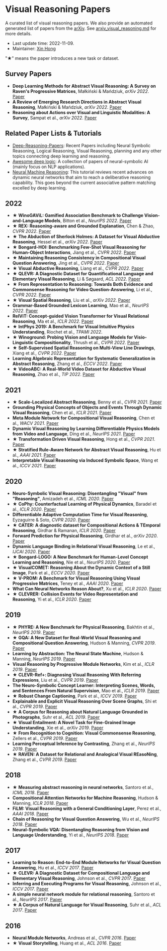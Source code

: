 # Visual Reasoning Papers

A curated list of visual reasoning papers. We also provide an automated generated list of papers from the [arXiv](https://arxiv.org/). See [arxiv_visual_reasoning.md](arxiv_visual_reasoning.md) for more details.

- Last update time: 2022-11-09.
- Maintainer: [Xin Hong](https://hongxin2019.github.io)

"★" means the paper introduces a new task or dataset.

## Survey Papers

- **Deep Learning Methods for Abstract Visual Reasoning: A Survey on Raven's Progressive Matrices**, Małkiński & Mańdziuk, *arXiv 2022*. [Paper](https://arxiv.org/abs/2201.12382)
- **A Review of Emerging Research Directions in Abstract Visual Reasoning**, Małkiński & Mańdziuk, *arXiv 2022*. [Paper](https://arxiv.org/abs/2202.10284)
- **Reasoning about Actions over Visual and Linguistic Modalities: A Survey**, Sampat et al., *arXiv 2022*. [Paper](https://arxiv.org/abs/2207.07568)


## Related Paper Lists & Tutorials

- [Deep-Reasoning-Papers](https://github.com/floodsung/Deep-Reasoning-Papers/): Recent Papers including Neural Symbolic Reasoning, Logical Reasoning, Visual Reasoning, planning and any other topics connecting deep learning and reasoning.
- [Awesome deep logic](https://github.com/ccclyu/awesome-deeplogic): A collection of papers of neural-symbolic AI (mainly focus on NLP applications).
- [Neural Machine Reasoning](https://neuralreasoning.github.io/): This tutorial reviews recent advances on dynamic neural networks that aim to reach a deliberative reasoning capability. This goes beyond the current associative pattern matching excelled by deep learning.


## 2022
- ★ **WinoGAViL: Gamified Association Benchmark to Challenge Vision-and-Language Models**, Bitton et al., *NeurIPS 2022*. [Paper](https://openreview.net/forum?id=aJtVdI251Vv)
- ★ **REX: Reasoning-aware and Grounded Explanation**, Chen & Zhao, *CVPR 2022*. [Paper](https://ieeexplore.ieee.org/document/9879365/)
- ★ **The Abduction of Sherlock Holmes: A Dataset for Visual Abductive Reasoning**, Hessel et al., *arXiv 2022*. [Paper](https://arxiv.org/abs/2202.04800)
- ★ **Bongard-HOI: Benchmarking Few-Shot Visual Reasoning for Human-Object Interactions**, Jiang et al., *CVPR 2022*. [Paper](https://ieeexplore.ieee.org/document/9878697/)
- ★ **Maintaining Reasoning Consistency in Compositional Visual Question Answering**, Jing et al., *CVPR 2022*. [Paper](https://ieeexplore.ieee.org/document/9879826/)
- ★ **Visual Abductive Reasoning**, Liang et al., *CVPR 2022*. [Paper](https://ieeexplore.ieee.org/document/9880226/)
- ★ **QLEVR: A Diagnostic Dataset for Quantificational Language and Elementary Visual Reasoning**, Li & Søgaard, *ACL 2022*. [Paper](https://aclanthology.org/2022.findings-naacl.73)
- ★ **From Representation to Reasoning: Towards Both Evidence and Commonsense Reasoning for Video Question-Answering**, Li et al., *CVPR 2022*. [Paper](https://ieeexplore.ieee.org/document/9878800/)
- ★ **Visual Spatial Reasoning**, Liu et al., *arXiv 2022*. [Paper](https://arxiv.org/abs/2205.00363)
- **Grammar-Based Grounded Lexicon Learning**, Mao et al., *NeurIPS 2022*. [Paper](https://openreview.net/forum?id=iI6nkEZkOl)
- **RelViT: Concept-guided Vision Transformer for Visual Relational Reasoning**, Ma et al., *ICLR 2022*. [Paper](https://openreview.net/forum?id=afoV8W3-IYp)
- ★ **IntPhys 2019: A Benchmark for Visual Intuitive Physics Understanding**, Riochet et al., *TPAMI 2022*.
- ★ **Winoground: Probing Vision and Language Models for Visio-Linguistic Compositionality**, Thrush et al., *CVPR 2022*. [Paper](https://ieeexplore.ieee.org/document/9878945/)
- ★ **Self-Supervised Spatial Reasoning on Multi-View Line Drawings**, Xiang et al., *CVPR 2022*. [Paper](https://ieeexplore.ieee.org/document/9879170/)
- **Learning Algebraic Representation for Systematic Generalization in Abstract Reasoning**, Zhang et al., *ECCV 2022*. [Paper](https://link.springer.com/content/pdf/10.1007/978-3-031-19842-7_40.pdf)
- ★ **VideoABC: A Real-World Video Dataset for Abductive Visual Reasoning**, Zhao et al., *TIP 2022*. [Paper](https://ieeexplore.ieee.org/abstract/document/9893026)

## 2021
- ★ **Scale-Localized Abstract Reasoning**, Benny et al., *CVPR 2021*. [Paper](https://ieeexplore.ieee.org/document/9577474/)
- **Grounding Physical Concepts of Objects and Events Through Dynamic
Visual Reasoning**, Chen et al., *ICLR 2021*. [Paper](https://openreview.net/forum?id=bhCDO\_cEGCz)
- **Meta Module Network for Compositional Visual Reasoning**, Chen et al., *WACV 2021*. [Paper](https://ieeexplore.ieee.org/document/9423385/)
- **Dynamic Visual Reasoning by Learning Differentiable Physics Models from Video and Language**, Ding et al., *NeurIPS 2021*. [Paper](https://proceedings.neurips.cc/paper/2021/hash/07845cd9aefa6cde3f8926d25138a3a2-Abstract.html)
- ★ **Transformation Driven Visual Reasoning**, Hong et al., *CVPR 2021*. [Paper](https://ieeexplore.ieee.org/document/9578722/)
- ★ **Stratified Rule-Aware Network for Abstract Visual Reasoning**, Hu et al., *AAAI 2021*. [Paper](https://ojs.aaai.org/index.php/AAAI/article/view/16248)
- **Interpretable Visual Reasoning via Induced Symbolic Space**, Wang et al., *ICCV 2021*. [Paper](https://ieeexplore.ieee.org/document/9710153/)

## 2020
- **Neuro-Symbolic Visual Reasoning: Disentangling "Visual" from "Reasoning"**, Amizadeh et al., *ICML 2020*. [Paper](http://proceedings.mlr.press/v119/amizadeh20a.html)
- ★ **CoPhy: Counterfactual Learning of Physical Dynamics**, Baradel et al., *ICLR 2020*. [Paper](https://openreview.net/forum?id=SkeyppEFvS)
- **Differentiable Adaptive Computation Time for Visual Reasoning**, Eyzaguirre & Soto, *CVPR 2020*. [Paper](https://doi.org/10.1109/CVPR42600.2020.01283)
- ★ **CATER: A diagnostic dataset for Compositional Actions \& TEmporal
Reasoning**, Girdhar & Ramanan, *ICLR 2020*. [Paper](https://openreview.net/forum?id=HJgzt2VKPB)
- **Forward Prediction for Physical Reasoning**, Girdhar et al., *arXiv 2020*. [Paper](https://arxiv.org/abs/2006.10734)
- **Dynamic Language Binding in Relational Visual Reasoning**, Le et al., *IJCAI 2020*. [Paper](https://doi.org/10.24963/ijcai.2020/114)
- ★ **Bongard-LOGO: A New Benchmark for Human-Level Concept Learning and
Reasoning**, Nie et al., *NeurIPS 2020*. [Paper](https://proceedings.neurips.cc/paper/2020/hash/bf15e9bbff22c7719020f9df4badc20a-Abstract.html)
- ★ **VisualCOMET: Reasoning About the Dynamic Context of a Still Image**, Park et al., *ECCV 2020*. [Paper](https://doi.org/10.1007/978-3-030-58558-7_30)
- ★ **V-PROM: A Benchmark for Visual Reasoning Using Visual Progressive
Matrices**, Teney et al., *AAAI 2020*. [Paper](https://aaai.org/ojs/index.php/AAAI/article/view/6885)
- **What Can Neural Networks Reason About?**, Xu et al., *ICLR 2020*. [Paper](https://openreview.net/forum?id=rJxbJeHFPS)
- ★ **CLEVRER: Collision Events for Video Representation and Reasoning**, Yi et al., *ICLR 2020*. [Paper](https://openreview.net/forum?id=HkxYzANYDB)

## 2019
- ★ **PHYRE: A New Benchmark for Physical Reasoning**, Bakhtin et al., *NeurIPS 2019*. [Paper](https://proceedings.neurips.cc/paper/2019/hash/4191ef5f6c1576762869ac49281130c9-Abstract.html)
- ★ **GQA: A New Dataset for Real-World Visual Reasoning and Compositional
Question Answering**, Hudson & Manning, *CVPR 2019*. [Paper](http://openaccess.thecvf.com/content\_CVPR\_2019/html/Hudson\_GQA\_A\_New\_Dataset\_for\_Real-World\_Visual\_Reasoning\_and\_Compositional\_CVPR\_2019\_paper.html)
- **Learning by Abstraction: The Neural State Machine**, Hudson & Manning, *NeurIPS 2019*. [Paper](https://proceedings.neurips.cc/paper/2019/hash/c20a7ce2a627ba838cfbff082db35197-Abstract.html)
- **Visual Reasoning by Progressive Module Networks**, Kim et al., *ICLR 2019*. [Paper](https://openreview.net/forum?id=B1fpDsAqt7)
- ★ **CLEVR-Ref+: Diagnosing Visual Reasoning With Referring Expressions**, Liu et al., *CVPR 2019*. [Paper](http://openaccess.thecvf.com/content\_CVPR\_2019/html/Liu\_CLEVR-Ref\_Diagnosing\_Visual\_Reasoning\_With\_Referring\_Expressions\_CVPR\_2019\_paper.html)
- **The Neuro-Symbolic Concept Learner: Interpreting Scenes, Words, and
Sentences From Natural Supervision**, Mao et al., *ICLR 2019*. [Paper](https://openreview.net/forum?id=rJgMlhRctm)
- ★ **Robust Change Captioning**, Park et al., *ICCV 2019*. [Paper](https://doi.org/10.1109/ICCV.2019.00472)
- **Explainable and Explicit Visual Reasoning Over Scene Graphs**, Shi et al., *CVPR 2019*. [Paper](http://openaccess.thecvf.com/content\_CVPR\_2019/html/Shi\_Explainable\_and\_Explicit\_Visual\_Reasoning\_Over\_Scene\_Graphs\_CVPR\_2019\_paper.html)
- ★ **A Corpus for Reasoning about Natural Language Grounded in Photographs**, Suhr et al., *ACL 2019*. [Paper](https://aclanthology.org/P19-1644)
- ★ **Visual Entailment: A Novel Task for Fine-Grained Image Understanding**, Xie et al., *arXiv 2019*. [Paper](https://arxiv.org/abs/1901.06706)
- ★ **From Recognition to Cognition: Visual Commonsense Reasoning**, Zellers et al., *CVPR 2019*. [Paper](http://openaccess.thecvf.com/content\_CVPR\_2019/html/Zellers\_From\_Recognition\_to\_Cognition\_Visual\_Commonsense\_Reasoning\_CVPR\_2019\_paper.html)
- **Learning Perceptual Inference by Contrasting**, Zhang et al., *NeurIPS 2019*. [Paper](https://proceedings.neurips.cc/paper/2019/hash/6766aa2750c19aad2fa1b32f36ed4aee-Abstract.html)
- ★ **RAVEN: A Dataset for Relational and Analogical Visual REasoNing**, Zhang et al., *CVPR 2019*. [Paper](http://openaccess.thecvf.com/content\_CVPR\_2019/html/Zhang\_RAVEN\_A\_Dataset\_for\_Relational\_and\_Analogical\_Visual\_REasoNing\_CVPR\_2019\_paper.html)

## 2018
- ★ **Measuring abstract reasoning in neural networks**, Santoro et al., *ICML 2018*. [Paper](http://proceedings.mlr.press/v80/santoro18a.html)
- **Compositional Attention Networks for Machine Reasoning**, Hudson & Manning, *ICLR 2018*. [Paper](https://openreview.net/forum?id=S1Euwz-Rb)
- **FiLM: Visual Reasoning with a General Conditioning Layer**, Perez et al., *AAAI 2018*. [Paper](https://www.aaai.org/ocs/index.php/AAAI/AAAI18/paper/view/16528)
- **Chain of Reasoning for Visual Question Answering**, Wu et al., *NeurIPS 2018*. [Paper](https://proceedings.neurips.cc/paper/2018/hash/31fefc0e570cb3860f2a6d4b38c6490d-Abstract.html)
- **Neural-Symbolic VQA: Disentangling Reasoning from Vision and Language
Understanding**, Yi et al., *NeurIPS 2018*. [Paper](https://proceedings.neurips.cc/paper/2018/hash/5e388103a391daabe3de1d76a6739ccd-Abstract.html)

## 2017
- **Learning to Reason: End-to-End Module Networks for Visual Question
Answering**, Hu et al., *ICCV 2017*. [Paper](https://doi.org/10.1109/ICCV.2017.93)
- ★ **CLEVR: A Diagnostic Dataset for Compositional Language and Elementary
Visual Reasoning**, Johnson et al., *CVPR 2017*. [Paper](https://doi.org/10.1109/CVPR.2017.215)
- **Inferring and Executing Programs for Visual Reasoning**, Johnson et al., *ICCV 2017*. [Paper](https://doi.org/10.1109/ICCV.2017.325)
- **A simple neural network module for relational reasoning**, Santoro et al., *NeurIPS 2017*. [Paper](https://proceedings.neurips.cc/paper/2017/hash/e6acf4b0f69f6f6e60e9a815938aa1ff-Abstract.html)
- ★ **A Corpus of Natural Language for Visual Reasoning**, Suhr et al., *ACL 2017*. [Paper](https://aclanthology.org/P17-2034)

## 2016
- **Neural Module Networks**, Andreas et al., *CVPR 2016*. [Paper](https://doi.org/10.1109/CVPR.2016.12)
- ★ **Visual Storytelling**, Huang et al., *ACL 2016*. [Paper](https://aclanthology.org/N16-1147)

<!-- BEGIN ENTRIES -->
<!-- ## Composotional Visual Reasoning

- ★ **CLEVR: A Diagnostic Dataset for Compositional Language and Elementary
Visual Reasoning**, Johnson et al., *CVPR 2017*. [Paper](https://doi.org/10.1109/CVPR.2017.215)
- ★ **GQA: A New Dataset for Real-World Visual Reasoning and Compositional
Question Answering**, Hudson & Manning, *CVPR 2019*. [Paper](http://openaccess.thecvf.com/content\_CVPR\_2019/html/Hudson\_GQA\_A\_New\_Dataset\_for\_Real-World\_Visual\_Reasoning\_and\_Compositional\_CVPR\_2019\_paper.html)

## Commonsense Visual Reasoning

- ★ **From Recognition to Cognition: Visual Commonsense Reasoning**, Zellers et al., *CVPR 2019*. [Paper](http://openaccess.thecvf.com/content\_CVPR\_2019/html/Zellers\_From\_Recognition\_to\_Cognition\_Visual\_Commonsense\_Reasoning\_CVPR\_2019\_paper.html)
- ★ **The Abduction of Sherlock Holmes: A Dataset for Visual Abductive Reasoning**, Hessel et al., *arXiv 2022*. [Paper](https://arxiv.org/abs/2202.04800)

## Abstract Visual Reasoning

- ★ **RAVEN: A Dataset for Relational and Analogical Visual REasoNing**, Zhang et al., *CVPR 2019*. [Paper](http://openaccess.thecvf.com/content\_CVPR\_2019/html/Zhang\_RAVEN\_A\_Dataset\_for\_Relational\_and\_Analogical\_Visual\_REasoNing\_CVPR\_2019\_paper.html)
- ★ **V-PROM: A Benchmark for Visual Reasoning Using Visual Progressive
Matrices**, Teney et al., *AAAI 2020*. [Paper](https://aaai.org/ojs/index.php/AAAI/article/view/6885)

## Physical Reasoning
- ★ **PHYRE: A New Benchmark for Physical Reasoning**, Bakhtin et al., *NeurIPS 2019*. [Paper](https://proceedings.neurips.cc/paper/2019/hash/4191ef5f6c1576762869ac49281130c9-Abstract.html)
- ★ **IntPhys 2019: A Benchmark for Visual Intuitive Physics Understanding**, Riochet et al., *TPAMI 2022*.
- ★ **CATER: A diagnostic dataset for Compositional Actions \& TEmporal
Reasoning**, Girdhar & Ramanan, *ICLR 2020*. [Paper](https://openreview.net/forum?id=HJgzt2VKPB)

## Transformation Visual Reasoning

- parkRobustChangeCaptioning2019
- ★ **Transformation Driven Visual Reasoning**, Hong et al., *CVPR 2021*. [Paper](https://ieeexplore.ieee.org/document/9578722/)
- liangVisualAbductiveReasoning2022 -->
<!-- END ENTRIES -->